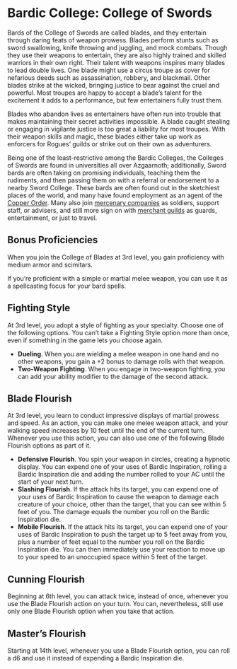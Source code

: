 # Bardic College: College of Swords
Bards of the College of Swords are called blades, and they entertain through daring feats of weapon prowess. Blades perform stunts such as sword swallowing, knife throwing and juggling, and mock combats. Though they use their weapons to entertain, they are also highly trained and skilled warriors in their own right. Their talent with weapons inspires many blades to lead double lives. One blade might use a circus troupe as cover for nefarious deeds such as assassination, robbery, and blackmail. Other blades strike at the wicked, bringing justice to bear against the cruel and powerful. Most troupes are happy to accept a blade’s talent for the excitement it adds to a performance, but few entertainers fully trust them.

Blades who abandon lives as entertainers have often run into trouble that makes maintaining their secret activities impossible. A blade caught stealing or engaging in vigilante justice is too great a liability for most troupes. With their weapon skills and magic, these blades either take up work as enforcers for Rogues’ guilds or strike out on their own as adventurers.

Being one of the least-restrictive among the Bardic Colleges, the Colleges of Swords are found in universities all over Azgaarnoth; additionally, Sword bards are often taking on promising individuals, teaching them the rudiments, and then passing them on with a referral or endorsement to a nearby Sword College. These bards are often found out in the sketchiest places of the world, and many have found employment as an agent of the [Copper Order](/Organizations/DraconicOrder/Copper.md). Many also join [mercenary companies](/Organizations/MercCompanies/MercCompanies.md) as soldiers, support staff, or advisers, and still more sign on with [merchant guilds](/Organizations/MerchantGuilds/MerchantGuilds.md) as guards, entertainment, or just to travel.

## Bonus Proficiencies
When you join the College of Blades at 3rd level, you gain proficiency with medium armor and scimitars.

If you’re proficient with a simple or martial melee weapon, you can use it as a spellcasting focus for your bard spells.

## Fighting Style
At 3rd level, you adopt a style of fighting as your specialty. Choose one of the following options. You can’t take a Fighting Style option more than once, even if something in the game lets you choose again.
* **Dueling**. When you are wielding a melee weapon in one hand and no other weapons, you gain a +2 bonus to damage rolls with that weapon.
* **Two-Weapon Fighting**. When you engage in two-weapon fighting, you can add your ability modifier to the damage of the second attack.

## Blade Flourish
At 3rd level, you learn to conduct impressive displays of martial prowess and speed. As an action, you can make one melee weapon
attack, and your walking speed increases by 10 feet until the end of the current turn. Whenever you use this action, you can also use one of the following Blade Flourish options as part of it.

* **Defensive Flourish**. You spin your weapon in circles, creating a hypnotic display. You can expend one of your uses of Bardic Inspiration, rolling a Bardic Inspiration die and adding the number rolled to your AC until the start of your next turn.
* **Slashing Flourish**. If the attack hits its target, you can expend one of your uses of Bardic Inspiration to cause the weapon to damage each creature of your choice, other than the target, that you can see within 5 feet of you. The damage equals the number you roll on the Bardic Inspiration die.
* **Mobile Flourish**. If the attack hits its target, you can expend one of your uses of Bardic Inspiration to push the target up to 5 feet away from you, plus a number of feet equal to the number you roll on the Bardic Inspiration die. You can then immediately use your reaction to move up to your speed to an unoccupied space within 5 feet of the target.

## Cunning Flourish
Beginning at 6th level, you can attack twice, instead of once, whenever you use the Blade Flourish action on your turn. You can, nevertheless, still use only one Blade Flourish option when you take that action.

## Master’s Flourish
Starting at 14th level, whenever you use a Blade Flourish option, you can roll a d6 and use it instead of expending a Bardic Inspiration die.
